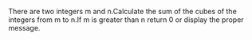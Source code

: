 There are two integers m and n.Calculate the sum of the cubes of the integers from m to n.If m is greater than n return 0 or display the proper message.
